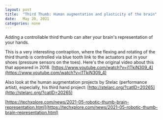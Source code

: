 ```yaml
---
layout: post
title:  "Third Thumb: Human augmentation and plasticity of the brain"
date:   May 20, 2021
categories: none
---
```


Adding a controllable third thumb can alter your brain's representation of your hands. 

This is a very interesting contraption, where the flexing and rotating of the third thumb is controlled via blue tooth link to the actuators put in your shoes (pressure sensors on the toes). Here's the original video about this that appeared in 2018. [https://www.youtube.com/watch?v=i1TkiN309_4](https://www.youtube.com/watch?v=i1TkiN309_4)

Also look at the human augmentation projects by Stelac (performance artist), especially, his third hand project: [http://stelarc.org/?catID=20265](http://stelarc.org/?catID=20265)



[https://techxplore.com/news/2021-05-robotic-thumb-brain-representation.html](https://techxplore.com/news/2021-05-robotic-thumb-brain-representation.html)



 

